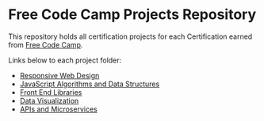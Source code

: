 # Free Code Camp Projects Repository

This repository holds all certification projects for each Certification earned from [Free Code Camp](https://www.freecodecamp.org/).

Links below to each project folder:

- [Responsive Web Design](./responsive-web-design/)
- [JavaScript Algorithms and Data Structures](./javascript-algs-and-data-structures/)
- [Front End Libraries](./front-end-libraries/)
- [Data Visualization](./data-visualization/)
- [APIs and Microservices](./apis-and-microservices)
